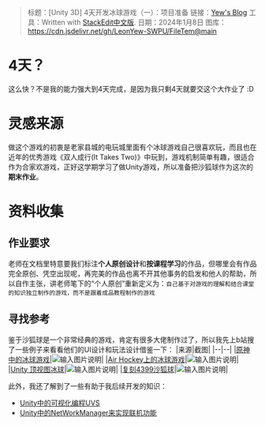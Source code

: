 > 标题：[Unity 3D] 4天开发冰球游戏（一）：项目准备
> 链接：[Yew's Blog](leonyew.fun)
> 工具：Written with [StackEdit中文版](https://stackedit.cn/).
> 日期：2024年1月8日
> 图库：https://cdn.jsdelivr.net/gh/LeonYew-SWPU/FileTem@main

# 4天？
这么快？不是我的能力强大到4天完成，是因为我只剩4天就要交这个大作业了 :D
# 灵感来源
做这个游戏的初衷是老家县城的电玩城里面有个冰球游戏自己很喜欢玩，而且也在近年的优秀游戏《双人成行(It Takes Two)》中玩到，游戏机制简单有趣，很适合作为合家欢游戏，正好这学期学习了做Unity游戏，所以准备把沙狐球作为这次的**期末作业**。
# 资料收集
## 作业要求
老师在文档里特意要我们标注**个人原创设计**和**按课程学习**的作品，但哪里会有作品完全原创、凭空出现呢，再完美的作品也离不开其他事务的启发和他人的帮助，所以自作主张，讲老师笔下的“个人原创”重新定义为：`自己基于对游戏的理解和结合课堂的知识独立制作的游戏，而不是跟着成品教程制作的游戏`
## 寻找参考
鉴于沙狐球是一个非常经典的游戏，肯定有很多大佬制作过了，所以我先上b站搜了一些例子来看看他们的UI设计和玩法设计借鉴一下：
|来源|截图|
|--|--|
|[原神中的冰球游戏](https://www.bilibili.com/video/BV1uV411j7GS/)|![输入图片说明](https://cdn.jsdelivr.net/gh/LeonYew-SWPU/FileTem@main/imgs/2024-01-08/HF9f5saDS88630YP.png)|
|[Air Hockey上的冰球游戏](https://www.bilibili.com/video/BV1184y1V7Uj/)|![输入图片说明](https://cdn.jsdelivr.net/gh/LeonYew-SWPU/FileTem@main/imgs/2024-01-08/P0oKz2Ls0MMBhYKi.png)|
|[Unity 顶视图冰球](https://www.bilibili.com/video/BV1ut4y1q7ta/)|![输入图片说明](https://cdn.jsdelivr.net/gh/LeonYew-SWPU/FileTem@main/imgs/2024-01-08/y2QEEAUKWJKHYQO5.png)|
|[复刻4399沙狐球](https://www.bilibili.com/video/BV1ij411v7xz/)|![输入图片说明](https://cdn.jsdelivr.net/gh/LeonYew-SWPU/FileTem@main/imgs/2024-01-08/z8EjW5CVZEIB1ZOA.png)|

此外，我还了解到了一些有助于我后续开发的知识：

- [Unity中的可视化编程UVS](https://www.bilibili.com/video/BV15g4y177wd/)
- [Unity中的NetWorkManager来实现联机功能](https://www.bilibili.com/video/BV1As411L7P8/)

<!--stackedit_data:
eyJoaXN0b3J5IjpbNzkxMzI5MzIzLDY4MTc1MjE5Miw5MTMyNz
g5MzUsLTkwODYwOTYyMF19
-->
